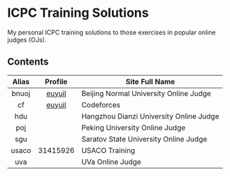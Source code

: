ICPC Training Solutions
=======================

My personal ICPC training solutions to those exercises in popular online
judges (OJs).

Contents
--------

 Alias | Profile                                                       | Site Full Name
:-----:|:-------------------------------------------------------------:|-----------------------------------------
 bnuoj | [euyuil](http://www.bnuoj.com/bnuoj/userinfo.php?name=euyuil) | Beijing Normal University Online Judge
  cf   | [euyuil](http://codeforces.com/profile/euyuil)                | Codeforces
  hdu  |                                                               | Hangzhou Dianzi University Online Judge
  poj  |                                                               | Peking University Online Judge
  sgu  |                                                               | Saratov State University Online Judge
 usaco | 31415926                                                      | USACO Training
  uva  |                                                               | UVa Online Judge
